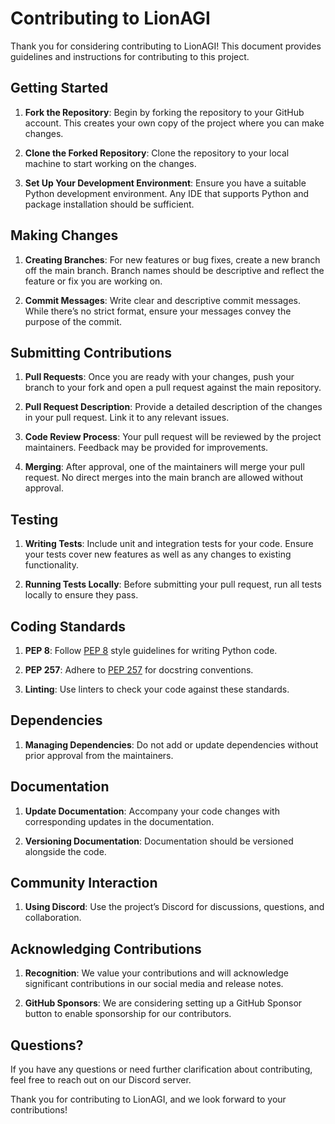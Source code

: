 # Contributing to LionAGI

Thank you for considering contributing to LionAGI! This document provides guidelines and instructions for contributing to this project.

## Getting Started

1. **Fork the Repository**: Begin by forking the repository to your GitHub account. This creates your own copy of the project where you can make changes.

2. **Clone the Forked Repository**: Clone the repository to your local machine to start working on the changes.

3. **Set Up Your Development Environment**: Ensure you have a suitable Python development environment. Any IDE that supports Python and package installation should be sufficient.

## Making Changes

1. **Creating Branches**: For new features or bug fixes, create a new branch off the main branch. Branch names should be descriptive and reflect the feature or fix you are working on.

2. **Commit Messages**: Write clear and descriptive commit messages. While there’s no strict format, ensure your messages convey the purpose of the commit.

## Submitting Contributions

1. **Pull Requests**: Once you are ready with your changes, push your branch to your fork and open a pull request against the main repository.
   
2. **Pull Request Description**: Provide a detailed description of the changes in your pull request. Link it to any relevant issues.

3. **Code Review Process**: Your pull request will be reviewed by the project maintainers. Feedback may be provided for improvements.

4. **Merging**: After approval, one of the maintainers will merge your pull request. No direct merges into the main branch are allowed without approval.

## Testing

1. **Writing Tests**: Include unit and integration tests for your code. Ensure your tests cover new features as well as any changes to existing functionality.

2. **Running Tests Locally**: Before submitting your pull request, run all tests locally to ensure they pass.

## Coding Standards

1. **PEP 8**: Follow [PEP 8](https://www.python.org/dev/peps/pep-0008/) style guidelines for writing Python code.

2. **PEP 257**: Adhere to [PEP 257](https://www.python.org/dev/peps/pep-0257/) for docstring conventions.

3. **Linting**: Use linters to check your code against these standards.

## Dependencies

1. **Managing Dependencies**: Do not add or update dependencies without prior approval from the maintainers.

## Documentation

1. **Update Documentation**: Accompany your code changes with corresponding updates in the documentation.

2. **Versioning Documentation**: Documentation should be versioned alongside the code.

## Community Interaction

1. **Using Discord**: Use the project’s Discord for discussions, questions, and collaboration.

## Acknowledging Contributions

1. **Recognition**: We value your contributions and will acknowledge significant contributions in our social media and release notes.

2. **GitHub Sponsors**: We are considering setting up a GitHub Sponsor button to enable sponsorship for our contributors.

## Questions?

If you have any questions or need further clarification about contributing, feel free to reach out on our Discord server.

Thank you for contributing to LionAGI, and we look forward to your contributions!
